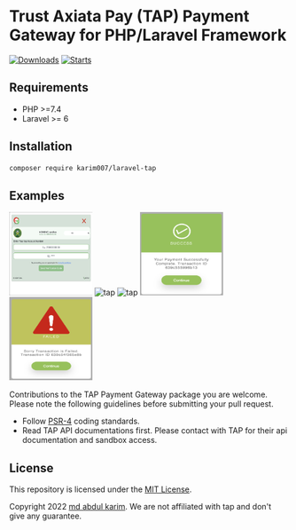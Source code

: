# Trust Axiata Pay (TAP) Payment Gateway for PHP/Laravel Framework

[![Downloads](https://img.shields.io/packagist/dt/karim007/laravel-tap)](https://packagist.org/packages/karim007/laravel-tap)
[![Starts](https://img.shields.io/packagist/stars/karim007/laravel-tap)](https://packagist.org/packages/karim007/laravel-tap)

## Requirements

- PHP >=7.4
- Laravel >= 6


## Installation

```bash
composer require karim007/laravel-tap
```

## Examples
![]()<img src="example/tap1.png" alt="tap" width="150" height="150">
![]()<img src="example/tap2.png" alt="tap" width="150" height="150">
![]()<img src="example/tap3.png" alt="tap" width="150" height="150">
![]()<img src="example/tap4.png" alt="tap" width="150" height="150">
![]()<img src="example/tap5.png" alt="tap" width="150" height="150">


Contributions to the TAP Payment Gateway package you are welcome. Please note the following guidelines before submitting your pull
request.

- Follow [PSR-4](http://www.php-fig.org/psr/psr-4/) coding standards.
- Read TAP API documentations first. Please contact with TAP for their api documentation and sandbox access.

## License

This repository is licensed under the [MIT License](http://opensource.org/licenses/MIT).

Copyright 2022 [md abdul karim](https://github.com/karim-007). We are not affiliated with tap and don't give any guarantee.
